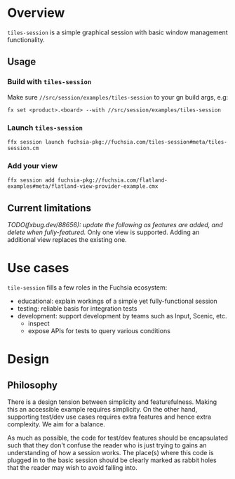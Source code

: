 # Overview

`tiles-session` is a simple graphical session with basic window management functionality.

## Usage

### Build with `tiles-session`

Make sure `//src/session/examples/tiles-session` to your gn build args, e.g:

```
fx set <product>.<board> --with //src/session/examples/tiles-session
```

### Launch `tiles-session`

```
ffx session launch fuchsia-pkg://fuchsia.com/tiles-session#meta/tiles-session.cm
```

### Add your view

```
ffx session add fuchsia-pkg://fuchsia.com/flatland-examples#meta/flatland-view-provider-example.cmx
```

## Current limitations
*TODO(fxbug.dev/88656): update the following as features are added, and delete when fully-featured.*
Only one view is supported. Adding an additional view replaces the existing one.

# Use cases

`tile-session` fills a few roles in the Fuchsia ecosystem:

- educational: explain workings of a simple yet fully-functional session
- testing: reliable basis for integration tests
- development: support development by teams such as Input, Scenic, etc.
  - inspect
  - expose APIs for tests to query various conditions

# Design

## Philosophy

There is a design tension between simplicity and featurefulness. Making this an accessible example
requires simplicity. On the other hand, supporting test/dev use cases requires extra features and
hence extra complexity. We aim for a balance.

As much as possible, the code for test/dev features should be encapsulated such that they don't
confuse the reader who is just trying to gains an understanding of how a session works. The
place(s) where this code is plugged in to the basic session should be clearly marked as rabbit
holes that the reader may wish to avoid falling into.
